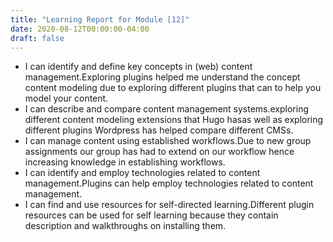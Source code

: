 ```yaml
---
title: "Learning Report for Module [12]"
date: 2020-08-12T00:00:00-04:00
draft: false
---
```

- I can identify and define key concepts in (web) content management.Exploring plugins helped me understand the concept content modeling due to exploring different plugins that can to help you model your content.
- I can describe and compare content management systems.exploring different content modeling extensions that Hugo hasas well as exploring different plugins Wordpress has helped compare different CMSs.
- I can manage content using established workflows.Due to new group assignments our group has had to extend on our workflow hence increasing knowledge in establishing workflows.
- I can identify and employ technologies related to content management.Plugins can help employ technologies related to content management.
- I can find and use resources for self-directed learning.Different plugin resources can be used for self learning because they contain description and walkthroughs on installing them.
